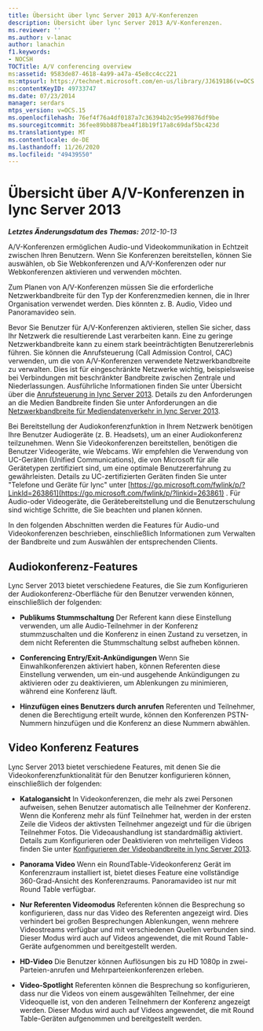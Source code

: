 ```yaml
---
title: Übersicht über lync Server 2013 A/V-Konferenzen
description: Übersicht über lync Server 2013 A/V-Konferenzen.
ms.reviewer: ''
ms.author: v-lanac
author: lanachin
f1.keywords:
- NOCSH
TOCTitle: A/V conferencing overview
ms:assetid: 9583de87-4618-4a99-a47a-45e8cc4cc221
ms:mtpsurl: https://technet.microsoft.com/en-us/library/JJ619186(v=OCS.15)
ms:contentKeyID: 49733747
ms.date: 07/23/2014
manager: serdars
mtps_version: v=OCS.15
ms.openlocfilehash: 76ef4f76a4df0187a7c36394b2c95e99876df9be
ms.sourcegitcommit: 36fee89bb887bea4f18b19f17a8c69daf5bc423d
ms.translationtype: MT
ms.contentlocale: de-DE
ms.lasthandoff: 11/26/2020
ms.locfileid: "49439550"
---
```

# <a name="overview-of-av-conferencing-in-lync-server-2013"></a>Übersicht über A/V-Konferenzen in lync Server 2013

<div data-xmlns="http://www.w3.org/1999/xhtml">

<div class="topic" data-xmlns="http://www.w3.org/1999/xhtml" data-msxsl="urn:schemas-microsoft-com:xslt" data-cs="https://msdn.microsoft.com/">

<div data-asp="https://msdn2.microsoft.com/asp">



</div>

<div id="mainSection">

<div id="mainBody">

<span> </span>

_**Letztes Änderungsdatum des Themas:** 2012-10-13_

A/V-Konferenzen ermöglichen Audio-und Videokommunikation in Echtzeit zwischen Ihren Benutzern. Wenn Sie Konferenzen bereitstellen, können Sie auswählen, ob Sie Webkonferenzen und A/V-Konferenzen oder nur Webkonferenzen aktivieren und verwenden möchten.

Zum Planen von A/V-Konferenzen müssen Sie die erforderliche Netzwerkbandbreite für den Typ der Konferenzmedien kennen, die in Ihrer Organisation verwendet werden. Dies könnten z. B. Audio, Video und Panoramavideo sein.

Bevor Sie Benutzer für A/V-Konferenzen aktivieren, stellen Sie sicher, dass Ihr Netzwerk die resultierende Last verarbeiten kann. Eine zu geringe Netzwerkbandbreite kann zu einem stark beeinträchtigten Benutzererlebnis führen. Sie können die Anrufsteuerung (Call Admission Control, CAC) verwenden, um die von A/V-Konferenzen verwendete Netzwerkbandbreite zu verwalten. Dies ist für eingeschränkte Netzwerke wichtig, beispielsweise bei Verbindungen mit beschränkter Bandbreite zwischen Zentrale und Niederlassungen. Ausführliche Informationen finden Sie unter Übersicht über die [Anrufsteuerung in lync Server 2013](lync-server-2013-overview-of-call-admission-control.md). Details zu den Anforderungen an die Medien Bandbreite finden Sie unter Anforderungen an die [Netzwerkbandbreite für Mediendatenverkehr in lync Server 2013](lync-server-2013-network-bandwidth-requirements-for-media-traffic.md).

Bei Bereitstellung der Audiokonferenzfunktion in Ihrem Netzwerk benötigen Ihre Benutzer Audiogeräte (z. B. Headsets), um an einer Audiokonferenz teilzunehmen. Wenn Sie Videokonferenzen bereitstellen, benötigen die Benutzer Videogeräte, wie Webcams. Wir empfehlen die Verwendung von UC-Geräten (Unified Communications), die von Microsoft für alle Gerätetypen zertifiziert sind, um eine optimale Benutzererfahrung zu gewährleisten. Details zu UC-zertifizierten Geräten finden Sie unter "Telefone und Geräte für lync" unter [https://go.microsoft.com/fwlink/p/?LinkId=263861](https://go.microsoft.com/fwlink/p/?linkid=263861) . Für Audio-oder Videogeräte, die Gerätebereitstellung und die Benutzerschulung sind wichtige Schritte, die Sie beachten und planen können.

In den folgenden Abschnitten werden die Features für Audio-und Videokonferenzen beschrieben, einschließlich Informationen zum Verwalten der Bandbreite und zum Auswählen der entsprechenden Clients.

<div>

## <a name="audio-conferencing-features"></a>Audiokonferenz-Features

Lync Server 2013 bietet verschiedene Features, die Sie zum Konfigurieren der Audiokonferenz-Oberfläche für den Benutzer verwenden können, einschließlich der folgenden:

  - **Publikums Stummschaltung**   Der Referent kann diese Einstellung verwenden, um alle Audio-Teilnehmer in der Konferenz stummzuschalten und die Konferenz in einen Zustand zu versetzen, in dem nicht Referenten die Stummschaltung selbst aufheben können.

  - **Conferencing Entry/Exit-Ankündigungen**   Wenn Sie Einwahlkonferenzen aktiviert haben, können Referenten diese Einstellung verwenden, um ein-und ausgehende Ankündigungen zu aktivieren oder zu deaktivieren, um Ablenkungen zu minimieren, während eine Konferenz läuft.

  - **Hinzufügen eines Benutzers durch anrufen**   Referenten und Teilnehmer, denen die Berechtigung erteilt wurde, können den Konferenzen PSTN-Nummern hinzufügen und die Konferenz an diese Nummern abwählen.

</div>

<div>

## <a name="video-conferencing-features"></a>Video Konferenz Features

Lync Server 2013 bietet verschiedene Features, mit denen Sie die Videokonferenzfunktionalität für den Benutzer konfigurieren können, einschließlich der folgenden:

  - **Katalogansicht**   In Videokonferenzen, die mehr als zwei Personen aufweisen, sehen Benutzer automatisch alle Teilnehmer der Konferenz. Wenn die Konferenz mehr als fünf Teilnehmer hat, werden in der ersten Zeile die Videos der aktivsten Teilnehmer angezeigt und für die übrigen Teilnehmer Fotos. Die Videoaushandlung ist standardmäßig aktiviert. Details zum Konfigurieren oder Deaktivieren von mehrteiligen Videos finden Sie unter [Konfigurieren der Videobandbreite in lync Server 2013](lync-server-2013-configuring-video-bandwidth.md).

  - **Panorama Video**   Wenn ein RoundTable-Videokonferenz Gerät im Konferenzraum installiert ist, bietet dieses Feature eine vollständige 360-Grad-Ansicht des Konferenzraums. Panoramavideo ist nur mit Round Table verfügbar.

  - **Nur Referenten Videomodus**   Referenten können die Besprechung so konfigurieren, dass nur das Video des Referenten angezeigt wird. Dies verhindert bei großen Besprechungen Ablenkungen, wenn mehrere Videostreams verfügbar und mit verschiedenen Quellen verbunden sind. Dieser Modus wird auch auf Videos angewendet, die mit Round Table-Geräte aufgenommen und bereitgestellt werden.

  - **HD-Video**   Die Benutzer können Auflösungen bis zu HD 1080p in zwei-Parteien-anrufen und Mehrparteienkonferenzen erleben.

  - **Video-Spotlight**   Referenten können die Besprechung so konfigurieren, dass nur die Videos von einem ausgewählten Teilnehmer, der eine Videoquelle ist, von den anderen Teilnehmern der Konferenz angezeigt werden. Dieser Modus wird auch auf Videos angewendet, die mit Round Table-Geräten aufgenommen und bereitgestellt werden.

</div>

</div>

<span> </span>

</div>

</div>

</div>

